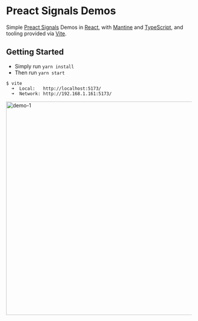 # Preact Signals Demos
Simple [Preact Signals](https://preactjs.com/guide/v10/signals) Demos in [React](https://reactjs.org/), with [Mantine](https://mantine.dev/) and [TypeScript](https://www.typescriptlang.org/), and tooling provided via [Vite](https://vitejs.dev/).

## Getting Started
- Simply run `yarn install`
- Then run `yarn start`

```
$ vite
  ➜  Local:   http://localhost:5173/
  ➜  Network: http://192.168.1.161:5173/
```

<img width="579" alt="demo-1" src="https://github.com/efeminella/signals-react-demos/assets/204624/0bffa49c-bd06-42b9-b7e2-91b6ee4dae3c">
